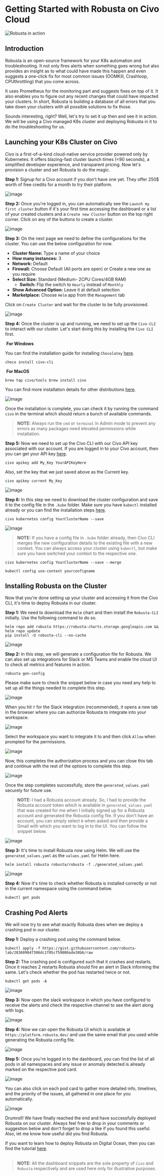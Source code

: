 # Getting Started with Robusta on Civo Cloud

![Robusta in action](R.gif)

## Introduction

Robusta is an open-source framework for your K8s automation and troubleshooting. It not only fires alerts when something goes wrong but also provides an insight as to what could have made this happen and even suggests a one-click fix for most common issues (OOMKill, Crashloop, CPUthrottling) that you come across.

It uses Prometheus for the monitoring part and suggests fixes on top of it. It also enables you to figure out any recent changes that could have impacted your clusters. In short, Robusta is building a database of all errors that you take down your clusters with all possible solutions to fix those.

Sounds interesting, right? Well, let's try to set it up then and see it in action. We will be using a Civo managed K8s cluster and deploying Robusta in it to do the troubleshooting for us.

## Launching your K8s Cluster on Civo

Civo is a first-of-a-kind cloud-native service provider powered only by Kubernetes. It offers blazing-fast cluster launch times (<90 seconds), a simplified developer experience, and transparent pricing. Now let's provision a cluster and set Robusta to do the magic.

**Step 1:** Signup for a Civo account if you don't have one yet. They offer 250$ worth of free credits for a month to try their platform.

![image](CivoSignup.png)

**Step 2:** Once you're logged in, you can automatically see the `Launch my first cluster` button if it's your first time accessing the dashboard or a list of your created clusters and a `Create new Cluster` button on the top right corner. Click on any of the buttons to create a cluster.

![image](CivoDash.png)

**Step 3:** On the next page we need to define the configurations for the cluster. You can use the below configuration for now.

- **Cluster Name:** Type a name of your choice 
- **How many instances:** 3 
- **Network:** Default 
- **Firewall:** Choose Default (All ports are open) or Create a new one as you require
- **Select Size:** Standard (Medium- 2CPU Cores/4GB RAM)   
    - **Switch:** Flip the switch to `Hourly` instead of `Monthly` 
- **Show Advanced Option:** Leave it at default selection 
- **Marketplace:** Choose `Helm` app from the `Management` tab

Click on `Create Cluster` and wait for the cluster to be fully provisioned.

![image](CivoConfig.png)

**Step 4:** Once the cluster is up and running, we need to set up the `Civo-CLI` to interact with our cluster. Let's start doing this by installing the `Civo CLI` first.

 **For Windows**

You can find the installation guide for installing `Chocolatey` [here](https://chocolatey.org/install).

```
choco install civo-cli 
```

 **For MacOS**

```
brew tap civo/tools brew install civo
```
You can find more installation details for other distributions [here](https://github.com/civo/cli#set-up).

![image](CivoCLI.png)

Once the installation is complete, you can check it by running the command `civo` in the terminal which should return a bunch of available commands.

> **NOTE:** Always run the `cmd` or `terminal` in Admin mode to prevent any errors as many packages need elevated permissions while installation.

**Step 5:** Now we need to set up the Civo CLI with our Civo API key associated with our account. If you are logged in to your Civo account, then you can get your API key [here](https://www.civo.com/api#authentication).

```
civo apikey add My_Key YourAPIKeyHere
```

Also, set the key that we just saved above as the Current key.

```
civo apikey current My_Key
```

![image](CivoAPI.png)

**Step 6:** In this step we need to download the cluster configuration and save it to the config file in the `.kube` folder. Make sure you have `kubectl` installed already or you can find the installation steps [here](https://kubernetes.io/docs/tasks/tools/).

```
civo kubernetes config YourClusterName --save
```

![image](ClusterConfig.png)

> **NOTE:** If you have a config file in `.kube` folder already, then Civo CLI merges the new configuration details to the existing file with a new context. You can always access your cluster using `kubectl`, but make sure you have switched your context to the respective one.

```
civo kubernetes config YourClusterName --save --merge
```

```
kubectl config use-context yourconfigname
```

## Installing Robusta on the Cluster

Now that you're done setting up your cluster and accessing it from the Civo CLI, it's time to deploy Robusta in our cluster.

**Step 1:** We need to download the `Helm` chart and then install the `Robusta-CLI` initially. Use the following command to do so.

```
helm repo add robusta https://robusta-charts.storage.googleapis.com && helm repo update
pip install -U robusta-cli --no-cache
```

![image](RobustaCLI.png)

**Step 2:** In this step, we will generate a configuration file for Robusta. We can also set up integrations for Slack or MS Teams and enable the cloud UI to check all metrics and features in action.

```
robusta gen-config
```

Please make sure to check the snippet below in case you need any help to set up all the things needed to complete this step.

![image](RobustaConfig.png)

When you hit `Y` for the Slack integration (recommended), it opens a new tab in the browser where you can authorize Robusta to integrate into your workspace.

![image](AddSlack.png)

Select the workspace you want to integrate it to and then click `Allow` when prompted for the permissions.

![image](AllowSlack.png)

Now, this completes the authorization process and you can close this tab and continue with the rest of the options to complete this step.

![image](SlackDone.png)

Once the step completes successfully, store the `generated_values.yaml` securely for future use.

> **NOTE:** I had a Robusta account already. So, I had to provide the Robusta account token which is available in `generated_values.yaml` that was created for me when I initially signed up for a Robusta account and generated the Robusta config file. If you don't have an account, you can simply select `N` when asked and then provide a Gmail with which you want to log in to the UI. You can follow the snippet below.

![image](robustaSetup.png)

**Step 3:** It's time to install Robusta now using Helm. We will use the `generated_values.yaml` as the `values.yaml` for Helm here.

```
helm install robusta robusta/robusta -f ./generated_values.yaml
```

![image](RobustaInstall.png)

**Step 4:** Now it's time to check whether Robusta is installed correctly or not in the current namespace using the command below.

```
kubectl get pods
```

## Crashing Pod Alerts

We will now try to see what exactly Robusta does when we deploy a crashing pod in our cluster.

**Step 1:** Deploy a crashing pod using the command below.

```
kubectl apply -f https://gist.githubusercontent.com/robusta-lab/283609047306dc1f05cf59806ade30b6/raw
```

**Step 2:** The crashing pod is configured such that it crashes and restarts. Once it reaches 2 restarts Robusta should fire an alert in Slack informing the same. Let's check whether the pod has restarted twice or not.

```
kubectl get pods -A
```

![image](CrashPod.png)

**Step 3:** Now open the slack workspace in which you have configured to receive the alerts and check the respective channel to see the alert along with logs.

![image](SlackCrashPod.png)

**Step 4:** Now we can open the Robusta UI which is available at `https://platform.robusta.dev/` and use the same email that you used while generating the Robusta config file.

![image](RobustaLogin.png)

**Step 5:** Once you're logged in to the dashboard, you can find the list of all pods in all namespaces and any issue or anomaly detected is already marked on the respective pod card.

![image](RobustaUI.png)

You can also click on each pod card to gather more detailed info, timelines, and the priority of the issues, all gathered in one place for you automatically.

![image](UIDesc.png)

Drumroll! We have finally reached the end and have successfully deployed Robusta on our cluster. Always feel free to drop in your comments or suggestion below and don't forget to drop a like if you found this useful. Also, let me know how useful did you find Robusta.

If you want to learn how to deploy Robusta on Digital Ocean, then you can find the tutorial [here](https://dev.to/heyrutam/getting-started-with-robusta-on-digital-ocean-3g41).<br/><br/>

> **NOTE:** All the dashboard snippets are the sole property of `Civo` and `Robusta` respectively and are used here only for illustrative purposes.

